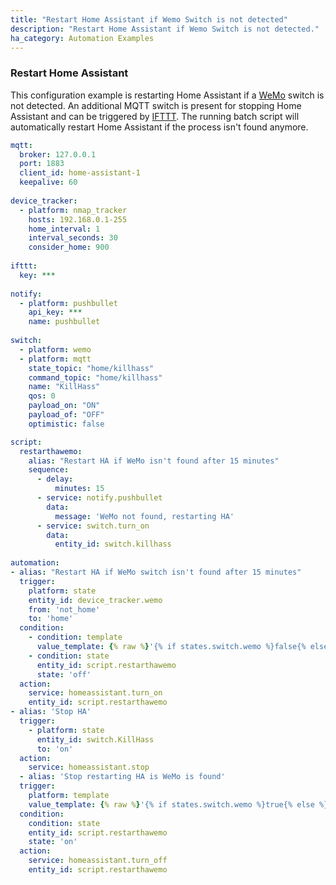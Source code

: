 ```yaml
---
title: "Restart Home Assistant if Wemo Switch is not detected"
description: "Restart Home Assistant if Wemo Switch is not detected."
ha_category: Automation Examples
---
```


### Restart Home Assistant

This configuration example is restarting Home Assistant if a [WeMo](/components/wemo/) switch is not detected. An additional MQTT switch is present for stopping Home Assistant and can be triggered by [IFTTT](/components/ifttt/). The running batch script will automatically restart Home Assistant if the process isn't found anymore.

```yaml
mqtt:
  broker: 127.0.0.1
  port: 1883
  client_id: home-assistant-1
  keepalive: 60
  
device_tracker:
  - platform: nmap_tracker
    hosts: 192.168.0.1-255
    home_interval: 1
    interval_seconds: 30
    consider_home: 900
    
ifttt:
  key: ***
  
notify: 
  - platform: pushbullet
    api_key: ***
    name: pushbullet
  
switch:
  - platform: wemo
  - platform: mqtt
    state_topic: "home/killhass"
    command_topic: "home/killhass"
    name: "KillHass"
    qos: 0
    payload_on: "ON"
    payload_of: "OFF"
    optimistic: false

script:
  restarthawemo:
    alias: "Restart HA if WeMo isn't found after 15 minutes"
    sequence:
      - delay:
          minutes: 15
      - service: notify.pushbullet
        data:
          message: 'WeMo not found, restarting HA'
      - service: switch.turn_on
        data:
          entity_id: switch.killhass
  
automation:
- alias: "Restart HA if WeMo switch isn't found after 15 minutes"
  trigger:
    platform: state
    entity_id: device_tracker.wemo
    from: 'not_home'
    to: 'home'
  condition:
    - condition: template
      value_template: {% raw %}'{% if states.switch.wemo %}false{% else %}true{% endif %}'{% endraw %}
    - condition: state
      entity_id: script.restarthawemo
      state: 'off'
  action:
    service: homeassistant.turn_on
    entity_id: script.restarthawemo
- alias: 'Stop HA'
  trigger:
    - platform: state
      entity_id: switch.KillHass
      to: 'on'
  action:
    service: homeassistant.stop
  - alias: 'Stop restarting HA is WeMo is found'
  trigger:
    platform: template
    value_template: {% raw %}'{% if states.switch.wemo %}true{% else %}false{% endif %}'{% endraw %}
  condition:
    condition: state
    entity_id: script.restarthawemo
    state: 'on'
  action:
    service: homeassistant.turn_off
    entity_id: script.restarthawemo
```

